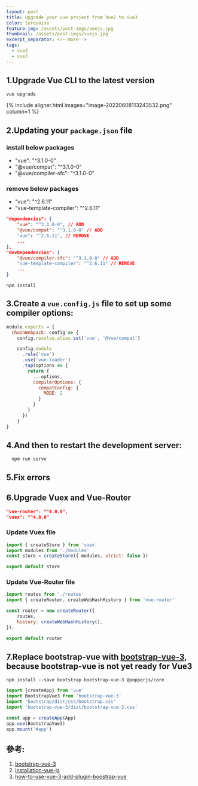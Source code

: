 ```yaml
---
layout: post
title: Upgrade your vue project from Vue2 to Vue3
color: turquoise
feature-img: /assets/post-imgs/vuejs.jpg
thumbnail: /assets/post-imgs/vuejs.jpg
excerpt_separator: <!--more-->
tags:
  - vue2
  - vue3
---
```


## 1.Upgrade Vue CLI to the latest version

```shell
vue upgrade
```

{% include aligner.html images="image-20220608113243532.png" column=1 %}

<!--more-->
## 2.Updating your `package.json` file
### install below packages
  - "vue": "^3.1.0-0"
  - "@vue/compat": "^3.1.0-0"
  - "@vue/compiler-sfc": "^3.1.0-0"
### remove below packages
  - "vue": "^2.6.11"
  - "vue-template-compiler": "^2.6.11"

```json
"dependencies": {
    "vue": "^3.1.0-0", // ADD
    "@vue/compat": "^3.1.0-0" // ADD
    "vue": "^2.6.11", // REMOVE
    ...
},
"devDependencies": {
    "@vue/compiler-sfc": "^3.1.0-0" // ADD
    "vue-template-compiler": "^2.6.11" // REMOVE
    ...
}
```
<!--more-->

```shell
npm install
```

## 3.Create a `vue.config.js` file to set up some compiler options:

```javascript
module.exports = {
  chainWebpack: config => {
    config.resolve.alias.set('vue', '@vue/compat')

    config.module
      .rule('vue')
      .use('vue-loader')
      .tap(options => {
        return {
          ...options,
          compilerOptions: {
            compatConfig: {
              MODE: 2
            }
          }
        }
      })
    }
}
```

## 4.And then to restart the development server:

```shell
  npm run serve
```

## 5.Fix errors

## 6.Upgrade Vuex and Vue-Router

```json
"vue-router": "^4.0.0",
"vuex": "^4.0.0"
```

### Update Vuex file

```javascript
import { createStore } from 'vuex'
import modules from './modules'
const store = createStore({ modules, strict: false })

export default store
```

### Update Vue-Router file

```javascript
import routes from './routes'
import { createRouter, createWebHashHistory } from 'vue-router'

const router = new createRouter({
    routes,
    history: createWebHashHistory(),
});

export default router
```

## 7.Replace bootstrap-vue with [bootstrap-vue-3](https://cdmoro.github.io/bootstrap-vue-3/getting-started/#why-bootstrapvue3), because bootstrap-vue is not yet ready for Vue3

```shell
npm install --save bootstrap bootstrap-vue-3 @popperjs/core
```

```javascript
import {createApp} from 'vue'
import BootstrapVue3 from 'bootstrap-vue-3'
import 'bootstrap/dist/css/bootstrap.css'
import 'bootstrap-vue-3/dist/bootstrap-vue-3.css'

const app = createApp(App)
app.use(BootstrapVue3)
app.mount('#app')
```

## 參考:

1. [bootstrap-vue-3](https://www.npmjs.com/package/bootstrap-vue-3)
2. [installation-vue-js](https://cdmoro.github.io/bootstrap-vue-3/getting-started/#installation-vue-js)
3. [how-to-use-vue-3-add-plugin-boostrap-vue](https://stackoverflow.com/questions/63570340/how-to-use-vue-3-add-plugin-boostrap-vue)

